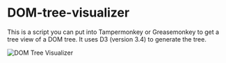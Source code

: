 # DOM-tree-visualizer

This is a script you can put into Tampermonkey or Greasemonkey to get a tree view of a DOM tree. It uses D3 (version 3.4) to generate the tree.

![DOM Tree Visualizer](https://github.com/chrisjwaddell/DOM-tree-visualizer/blob/main//dom-tree-visualizer.jpg)


